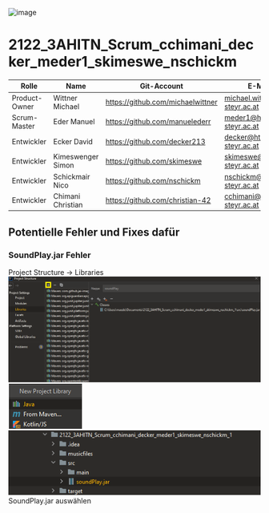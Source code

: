 ![image](https://user-images.githubusercontent.com/83589343/175273683-5c6cbbe8-ffd8-411f-a8ab-db370ccdd7e0.png)

# 2122_3AHITN_Scrum_cchimani_decker_meder1_skimeswe_nschickm

| Rolle          | Name            | Git-Account                       | E-Mail                          |
|----------------|-----------------|-----------------------------------|---------------------------------|
| Product-Owner | Wittner Michael | https://github.com/michaelwittner | michael.wittner@htl-steyr.ac.at |
| Scrum-Master     | Eder Manuel     | https://github.com/manuelederr    | meder1@htl-steyr.ac.at          |
| Entwickler     | Ecker David     | https://github.com/decker213      | decker@htl-steyr.ac.at          |
| Entwickler     | Kimeswenger Simon     | https://github.com/skimeswe      | skimeswe@htl-steyr.ac.at          |
| Entwickler     | Schickmair Nico     | https://github.com/nschickm      | nschickm@htl-steyr.ac.at          |
| Entwickler     | Chimani Christian     | https://github.com/christian-42      | cchimani@htl-steyr.ac.at          |

## Potentielle Fehler und Fixes dafür

### SoundPlay.jar Fehler

Project Structure -> Libraries
![img_2.png](img_2.png)  
![img_3.png](img_3.png)   
![img_4.png](img_4.png)  
SoundPlay.jar auswählen



